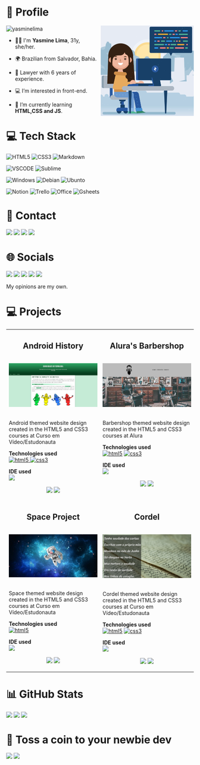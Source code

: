 <html>
<body>
  
  <h1>👤 Profile</h1>
  
  <img align="right" alt="Coding" width="250" src="/Media/woman.gif">
  <img src="https://komarev.com/ghpvc/?username=yasminelima&label=Profile%20views&color=70A4FC&style=flat" alt="yasminelima" />
  
  
  - 🙋‍♀️ I'm **Yasmine Lima**, 31y, she/her.
  - 🌍 Brazilian from Salvador, Bahia.
  - 👔 Lawyer with 6 years of experience.
  
  - 💻 I’m interested in front-end.
  - 🌱 I’m currently learning **HTML,CSS and JS**.
  
  <h1>💻 Tech Stack</h1>
  
  <img src="https://img.shields.io/badge/HTML5-E34F26?style=for-the-badge&logo=html5&logoColor=white" alt="HTML5"> <img src="https://img.shields.io/badge/CSS3-1572B6?style=for-the-badge&logo=css3&logoColor=white" alt="CSS3"> <img src="https://img.shields.io/badge/Markdown-000000?style=for-the-badge&logo=markdown&logoColor=white" alt="Markdown">
  
  <img src="https://img.shields.io/badge/VSCode-0078D4?style=for-the-badge&logo=visual%20studio%20code&logoColor=white" alt="VSCODE"> <img src="https://img.shields.io/badge/sublime_text-%23575757.svg?&style=for-the-badge&logo=sublime-text&logoColor=important" alt="Sublime">
  
  <img src="https://img.shields.io/badge/Windows-0078D6?style=for-the-badge&logo=windows&logoColor=white" alt="Windows"> <img src="https://img.shields.io/badge/Debian-A81D33?style=for-the-badge&logo=debian&logoColor=white" alt="Debian"> <img src="https://img.shields.io/badge/Ubuntu-E95420?style=for-the-badge&logo=ubuntu&logoColor=white" alt="Ubunto">
  
  <img src="https://img.shields.io/badge/Notion-000000?style=for-the-badge&logo=notion&logoColor=white" alt="Notion"> <img src="https://img.shields.io/badge/Trello-0052CC?style=for-the-badge&logo=trello&logoColor=white" alt="Trello"> <img src="https://img.shields.io/badge/Microsoft_Office-D83B01?style=for-the-badge&logo=microsoft-office&logoColor=white" alt="Office"> <img src="https://img.shields.io/badge/Google%20Sheets-34A853?style=for-the-badge&logo=google-sheets&logoColor=white" alt="Gsheets">
  
  <h1>📩 Contact</h1>
  
  <addres><a href="mailto:yasminelimadev@gmail.com"><img src="https://img.shields.io/badge/Gmail-D14836?style=for-the-badge&logo=gmail&logoColor=white"></a></addres> <a href="https://linkedin.com/in/yasminelimadev" target="_blank"><img src="https://img.shields.io/badge/LinkedIn-0077B5?style=for-the-badge&logo=linkedin&logoColor=white"></a> <a href="https://github.com/yasminelima" target="_blank"><img src="https://img.shields.io/badge/GitHub-100000?style=for-the-badge&logo=github&logoColor=white"></a> <a href="https://gitlab.com/yasminelima" target="_blank"><img src="https://img.shields.io/badge/GitLab-330F63?style=for-the-badge&logo=gitlab&logoColor=white"></a>
  
  <h1>🌐 Socials</h1>
  
  <a href="https://instagram.com/yasmine_lima" target="_blank"><img src="https://img.shields.io/badge/Instagram-E4405F?style=for-the-badge&logo=instagram&logoColor=white"></a> <a href="https://twitch.tv/bimbas" target="_blank"><img src="https://img.shields.io/badge/Twitch-9146FF?style=for-the-badge&logo=twitch&logoColor=white"></a> <a href="https://twitter.com/biribimbas" target="_blank"><img src="https://img.shields.io/badge/Twitter-1DA1F2?style=for-the-badge&logo=twitter&logoColor=white"></a> <a href="https://discord.com/users/Bimbas#6465" target="_blank"><img src="https://img.shields.io/badge/Discord-5865F2?style=for-the-badge&logo=discord&logoColor=white"></a> <a href="https://open.spotify.com/user/12148149812" target="_blank"><img src="https://img.shields.io/badge/Spotify-1ED760?&style=for-the-badge&logo=spotify&logoColor=white"></a><br>
  
  <p>My opinions are my own.</p>
  
  <h1>💻 Projects </h1>
  
  <table>
      <tr>
      <td width="50%" valign="top">
        <h2 align="center">Android History</h2><br>
        <a target="_blank" href="https://yasminelima.github.io/projeto-android/"><img src="/Media/AndroidSite.png" width="100%" alt="Android Project"/></a><br><br>
        <p>Android themed website design created in the HTML5 and CSS3 courses at Curso em Vídeo/Estudonauta</p>
        <p align="left"><strong>Technologies used</strong><br>
        <a href="https://www.w3.org/html/" target="_blank" rel="noreferrer"><img src="https://img.shields.io/badge/HTML5-E34F26?style=for-the-badge&logo=html5&logoColor=white" alt="html5"> </a>
        <a href="https://www.w3schools.com/css/" target="_blank" rel="noreferrer"> <img src="https://img.shields.io/badge/CSS3-1572B6?style=for-the-badge&logo=css3&logoColor=white" alt="css3"></a>
        </p>
        <p align="left"><strong>IDE used</strong><br>
        <img src="https://img.shields.io/badge/VSCode-0078D4?style=for-the-badge&logo=visual%20studio%20code&logoColor=white"></p>
        <p align="center">
        <a href="https://github.com/yasminelima/projeto-android" target="_blank"><img src="https://img.shields.io/static/v1?label=|&message=CODE&color=05F718&style=plastic&logo=github&logo-color=white"/></a>
        <a href="https://yasminelima.github.io/projeto-android/" target="_blank"><img src="https://img.shields.io/static/v1?label=|&message=WEBSITE&color=82D8F9&style=plastic&logo=google-chrome&logo-color=white"/></a>
        </p>
      </td>
      <td width="50%" valign="top">
      <h2 align="center">Alura's Barbershop</h2>
        <br>
        <a target="_blank" href="https://yasminelima.github.io/site-alura/"><img src="/Media/AluraSite.png" width="100%" alt="Android Project"/></a><br><br>
        <p>Barbershop themed website design created in the HTML5 and CSS3 courses at Alura</p>
        <p align="left"><strong>Technologies used</strong><br>
        <a href="https://www.w3.org/html/" target="_blank" rel="noreferrer"> <img src="https://img.shields.io/badge/HTML5-E34F26?style=for-the-badge&logo=html5&logoColor=white" alt="html5"></a>
        <a href="https://www.w3schools.com/css/" target="_blank" rel="noreferrer"> <img src="https://img.shields.io/badge/CSS3-1572B6?style=for-the-badge&logo=css3&logoColor=white" alt="css3"></a>
        </p>
        <p align="left"><strong>IDE used</strong><br>
        <img src="https://img.shields.io/badge/sublime_text-%23575757.svg?&style=for-the-badge&logo=sublime-text&logoColor=important">
        </p>
        <p align="center">
        <a href="https://github.com/yasminelima/site-alura" target="_blank"><img src="https://img.shields.io/static/v1?label=|&message=CODE&color=05F718&style=plastic&logo=github&logo-color=white"></a>
        <a href="https://yasminelima.github.io/site-alura/" target="_blank"><img src="https://img.shields.io/static/v1?label=|&message=WEBSITE&color=82D8F9&style=plastic&logo=google-chrome&logo-color=white"></a>
        </p>
      </td>
      </tr>
          <!------ linha 2 ------>
      <tr>
      <td width="50%" valign="top">
        <h2 align="center">Space Project</h2><br>
        <a target="_blank" href="https://yasminelima.github.io/astronauta-site/"><img src="/Media/Astronauta.png" width="100%" alt="Space Project"/></a><br><br>
        <p>Space themed website design created in the HTML5 and CSS3 courses at Curso em Vídeo/Estudonauta</p>
        <p align="left"><strong>Technologies used</strong><br>
        <a href="https://www.w3.org/html/" target="_blank" rel="noreferrer"><img src="https://img.shields.io/badge/HTML5-E34F26?style=for-the-badge&logo=html5&logoColor=white" alt="html5"> </a>
        </p>
        <p align="left"><strong>IDE used</strong><br>
        <img src="https://img.shields.io/badge/VSCode-0078D4?style=for-the-badge&logo=visual%20studio%20code&logoColor=white"></p>
        <p align="center">
        <a href="https://github.com/yasminelima/astronauta-site" target="_blank"><img src="https://img.shields.io/static/v1?label=|&message=CODE&color=05F718&style=plastic&logo=github&logo-color=white"/></a>
        <a href="https://yasminelima.github.io/astronauta-site/" target="_blank"><img src="https://img.shields.io/static/v1?label=|&message=WEBSITE&color=82D8F9&style=plastic&logo=google-chrome&logo-color=white"/></a>
        </p>
      </td>
      <td width="50%" valign="top">
      <h2 align="center">Cordel</h2>
        <br>
        <a target="_blank" href="https://yasminelima.github.io/projeto-cordel/"><img src="/Media/Cordel1.png" width="100%" alt="Android Project"/></a><br><br>
        <p>Cordel themed website design created in the HTML5 and CSS3 courses at Curso em Vídeo/Estudonauta</p>
        <p align="left"><strong>Technologies used</strong><br>
        <a href="https://www.w3.org/html/" target="_blank" rel="noreferrer"> <img src="https://img.shields.io/badge/HTML5-E34F26?style=for-the-badge&logo=html5&logoColor=white" alt="html5"></a>
        <a href="https://www.w3schools.com/css/" target="_blank" rel="noreferrer"> <img src="https://img.shields.io/badge/CSS3-1572B6?style=for-the-badge&logo=css3&logoColor=white" alt="css3"></a>
        </p>
        <p align="left"><strong>IDE used</strong><br>
        <img src="https://img.shields.io/badge/VSCode-0078D4?style=for-the-badge&logo=visual%20studio%20code&logoColor=white"></p>
        </p>
        <p align="center">
        <a href="https://github.com/yasminelima/projeto-cordel" target="_blank"><img src="https://img.shields.io/static/v1?label=|&message=CODE&color=05F718&style=plastic&logo=github&logo-color=white"></a>
        <a href="https://yasminelima.github.io/projeto-cordel/" target="_blank"><img src="https://img.shields.io/static/v1?label=|&message=WEBSITE&color=82D8F9&style=plastic&logo=google-chrome&logo-color=white"></a>
        </p>
      </td>
      </tr>
  </table>
  
  <h1>📊 GitHub Stats</h1>
    <img src="https://github-readme-stats.vercel.app/api?username=yasminelima&theme=tokyonight&hide_border=true&include_all_commits=true&count_private=false">
    <img src="https://github-readme-streak-stats.herokuapp.com/?user=yasminelima&theme=tokyonight&hide_border=true">
    <img src="https://github-readme-stats.vercel.app/api/top-langs/?username=yasminelima&theme=tokyonight&hide_border=true&include_all_commits=true&count_private=false&layout=compact">
  
  <h1>💌 Toss a coin to your newbie dev</h1>
    <a href="https://buymeacoffee.com/yasminelimadev" target="_blank"><img src="https://img.shields.io/badge/Buy%20Me%20a%20Coffee-ffdd00?style=for-the-badge&logo=buy-me-a-coffee&logoColor=black"></a> <a href="https://app.picpay.com/user/yasminealima" target="_blank"><img src="https://img.shields.io/badge/picpay-21C25E?style=for-the-badge&logo=picpay&logoColor=white"></a>
</body>
</html>